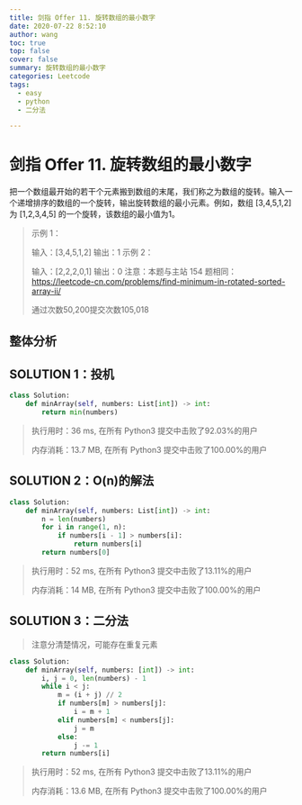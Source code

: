 ```yaml
---
title: 剑指 Offer 11. 旋转数组的最小数字
date: 2020-07-22 8:52:10
author: wang
toc: true
top: false
cover: false
summary: 旋转数组的最小数字
categories: Leetcode
tags:
  - easy
  - python
  - 二分法

---
```


# 剑指 Offer 11. 旋转数组的最小数字

把一个数组最开始的若干个元素搬到数组的末尾，我们称之为数组的旋转。输入一个递增排序的数组的一个旋转，输出旋转数组的最小元素。例如，数组 [3,4,5,1,2] 为 [1,2,3,4,5] 的一个旋转，该数组的最小值为1。  








> 示例 1：
>
> 输入：[3,4,5,1,2]
> 输出：1
> 示例 2：
>   
>   输入：[2,2,2,0,1]
>   输出：0
>   注意：本题与主站 154 题相同：https://leetcode-cn.com/problems/find-minimum-in-rotated-sorted-array-ii/
>   
> 通过次数50,200提交次数105,018
> 
> 
>
>    

## 整体分析



## SOLUTION  1：投机

> 
>
> 

```python
class Solution:
    def minArray(self, numbers: List[int]) -> int:
        return min(numbers)


```

> 执行用时：36 ms, 在所有 Python3 提交中击败了92.03%的用户
>
> 内存消耗：13.7 MB, 在所有 Python3 提交中击败了100.00%的用户



## SOLUTION  2：O(n)的解法

> 
>
> 

```python
class Solution:
    def minArray(self, numbers: List[int]) -> int:
        n = len(numbers)
        for i in range(1, n):
            if numbers[i - 1] > numbers[i]:
                return numbers[i]
        return numbers[0]


```

> 执行用时：52 ms, 在所有 Python3 提交中击败了13.11%的用户
>
> 内存消耗：14 MB, 在所有 Python3 提交中击败了100.00%的用户





## SOLUTION  3：二分法

> 注意分清楚情况，可能存在重复元素

```python
class Solution:
    def minArray(self, numbers: [int]) -> int:
        i, j = 0, len(numbers) - 1
        while i < j:
            m = (i + j) // 2
            if numbers[m] > numbers[j]: 
                i = m + 1
            elif numbers[m] < numbers[j]: 
                j = m
            else: 
                j -= 1
        return numbers[i]


```

> 执行用时：52 ms, 在所有 Python3 提交中击败了13.11%的用户
>
> 内存消耗：13.6 MB, 在所有 Python3 提交中击败了100.00%的用户





